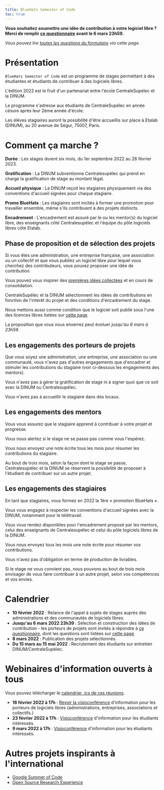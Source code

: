 ```yaml
---
title: BlueHats Semester of Code
toc: true
---
```


**Vous souhaitez soumettre une idée de contribution à votre logiciel libre ?  Merci de remplir [ce questionnaire](https://framaforms.org/bluehats-semester-of-code-encadrer-un-contributeur-sur-votre-logiciel-libre-1645087582) avant le 6 mars 23h59.**

*Vous pouvez lire [toutes les questions du formulaire](bsoc-questionnaire-2022.md) via cette page.*

# Présentation

`BlueHats Semester of Code` est un programme de stages permettant à des étudiantes et étudiants de contribuer à des logiciels libres.

L'édition 2022 est le fruit d'un partenariat entre l'école CentraleSupélec et la DINUM.

Le programme s'adresse aux étudiants de CentraleSupélec en année césure après leur 2ème année d'école.

Les élèves stagiaires auront la possibilité d'être accueillis sur place à Etalab (DINUM), au 20 avenue de Ségur, 75007, Paris.

# Comment ça marche ?

**Durée** : Les stages durent six mois, du 1er septembre 2022 au 28 février 2023.

**Gratification** : La DINUM subventionne Centralesupélec qui prend en charge la gratification de stage au montant légal.

**Accueil physique** : La DINUM reçoit les stagiaires physiquement via des conventions d'accueil signées pour chaque stagiaire.

**Promo BlueHats** : Les stagiaires sont incités à former une promotion pour travailler ensemble, même s'ils contribuent à des projets distincts.

**Encadrement** : L'encadrement est assuré par le ou les mentor(s) du logiciel libre, des enseignants côté Centralesupélec et l'équipe du pôle logiciels libres côté Etalab.

## Phase de proposition et de sélection des projets

Si vous êtes une administration, une entreprise française, une association ou un collectif et que vous publiez un logiciel libre pour lequel vous cherchez des contributeurs, vous pouvez proposer une idée de contribution.

Vous pouvez vous inspirer des [premières idées collectées](https://github.com/blue-hats/bluehats-soc#propositions-de-stage) et en cours de consolidation.

CentraleSupélec et la DINUM sélectionnent les idées de contributions en fonction de l'intérêt du projet et des conditions d'encadrement du stage.

Nous mettons aussi comme condition que le logiciel soit publié sous l'une des licences libres listées sur [cette page](licences-libres-dinum.md).

La proposition que vous nous enverrez peut évoluer *jusqu'au 6 mars à 23h59*.

## Les engagements des porteurs de projets

Que vous soyez une administration, une entreprise, une association ou une communauté, vous n'avez pas d'autres engagements que d'encadrer et stimuler les contributions du stagiaire (voir ci-dessous les engagements des mentors).

Vous n'avez pas à gérer la gratification de stage ni à signer quoi que ce soit avec la DINUM ou Centralesupélec.

Vous n'avez pas à accueillir le stagiaire dans des locaux.

## Les engagements des mentors

Vous vous assurez que le stagiaire apprend à contribuer à votre projet et progresse.

Vous nous alertez si le stage ne se passe pas comme vous l'espérez.

Vous nous envoyez une note écrite tous les mois pour résumer les contributions du stagiaire.

Au bout de trois mois, selon la façon dont le stage se passe, Centralesupélec et la DINUM se réservent la possibilité de proposer à l'étudiant de contribuer sur un autre projet.

## Les engagements des stagiaires

En tant que stagiaires, vous formez en 2022 la 1ère « promotion BlueHats ».

Vous vous engagez à respecter les conventions d'accueil signées avec la DINUM, notamment pour le télétravail.

Vous vous rendez disponibles pour l'encadrement proposé par les mentors, celui des enseignants de Centralesupélec et celui du pôle logiciels libres de la DINUM.

Vous nous envoyez tous les mois une note écrite pour résumer vos contributions.

Vous n'avez pas d'obligation en terme de production de livrables.

Si le stage ne vous convient pas, nous pouvons au bout de trois mois envisager de vous faire contribuer à un autre projet, selon vos compétences et vos envies.

# Calendrier

- **10 février 2022** : Relance de l'appel à sujets de stages auprès des administrations et des communautés de logiciels libres.
- **Jusqu'au 6 mars 2022 23h39** : Sélection et construction des idées de contribution - les porteurs de projets sont invités à répondre à [ce questionnaire](https://framaforms.org/bluehats-semester-of-code-encadrer-un-contributeur-sur-votre-logiciel-libre-1645087582), dont les questions sont listées sur [cette page](bsoc-questionnaire-2022.md).
- **8 mars 2022** : Publication des projets sélectionnés.
- **Du 15 mars au 15 mai 2022** : Recrutement des étudiants sur entretien DINUM/CentraleSupélec.

# Webinaires d'information ouverts à tous

Vous pouvez télécharger le [calendrier .ics de ces réunions](https://git.sr.ht/~etalab/logiciels-libres/blob/master/evenements/rdv-bsoc.ics).

- **18 février 2022 à 17h** : [Revoir la visioconférence](https://bbb-dinum-scalelite.visio.education.fr/playback/presentation/2.3/22298bc9d93b53540248207bc3f9e31260f3b4f1-1645199743002) d'information pour les porteurs de logiciels libres (administrations, entreprises, associations et collectifs.)
- **23 février 2022 à 17h** : [Visioconférence](https://webinaire.numerique.gouv.fr//meeting/signin/362/creator/369/hash/84c9902a44b481830388d5d69c808eb669da0a5b) d'information pour les étudiants intéressés.
- **9 mars 2022 à 17h** : [Visioconférence](https://webinaire.numerique.gouv.fr//meeting/signin/362/creator/369/hash/84c9902a44b481830388d5d69c808eb669da0a5b) d'information pour les étudiants intéressés.

# Autres projets inspirants à l'international

- [Google Summer of Code](https://summerofcode.withgoogle.com)
- [Open Source Research Experience](https://cross.ucsc.edu/news/news/2021_summerstudents.html)
